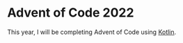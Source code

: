 # Advent of Code 2022

This year, I will be completing Advent of Code using [Kotlin](https://kotlinlang.org/).